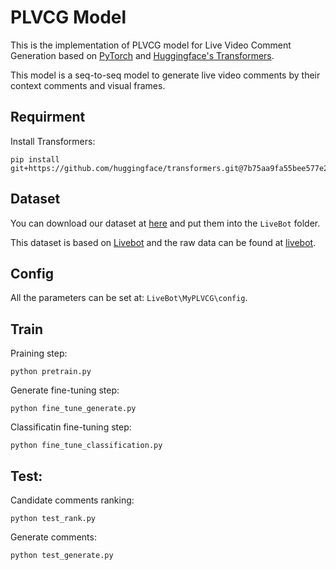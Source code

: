 # PLVCG Model
This is  the implementation of PLVCG model for Live Video Comment Generation based on [PyTorch](https://pytorch.org/) and [Huggingface's Transformers](https://github.com/huggingface/transformers).

This model is a seq-to-seq model to generate live video comments by their context comments and visual frames.

## Requirment
Install Transformers:
```
pip install git+https://github.com/huggingface/transformers.git@7b75aa9fa55bee577e2c7403301ed31103125a35
```

## Dataset
You can download our dataset at [here](https://drive.google.com/drive/folders/1QEZzKEv0G52WE_z8_7f4QpIq1mcs7ea1) and put them into the `LiveBot` folder.

This dataset is based on [Livebot](https://arxiv.org/abs/1809.04938) and the raw data can be found at [livebot](https://github.com/lancopku/livebot).

## Config
All the parameters can be set at: `LiveBot\MyPLVCG\config`.

## Train
Praining step:
```
python pretrain.py 
```
Generate fine-tuning step:
```
python fine_tune_generate.py
```
Classificatin fine-tuning step:
```
python fine_tune_classification.py
```

## Test:
Candidate comments ranking:
```
python test_rank.py 
```
Generate comments:
```
python test_generate.py 
```

